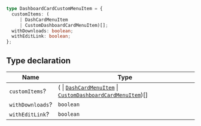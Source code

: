 ```ts
type DashboardCardCustomMenuItem = {
  customItems: (
     | DashCardMenuItem
     | CustomDashboardCardMenuItem)[];
  withDownloads: boolean;
  withEditLink: boolean;
};
```

## Type declaration

| Name | Type |
| ------ | ------ |
| <a id="customitems"></a> `customItems`? | ( \| [`DashCardMenuItem`](DashCardMenuItem.md) \| [`CustomDashboardCardMenuItem`](CustomDashboardCardMenuItem.md))[] |
| <a id="withdownloads"></a> `withDownloads`? | `boolean` |
| <a id="witheditlink"></a> `withEditLink`? | `boolean` |

